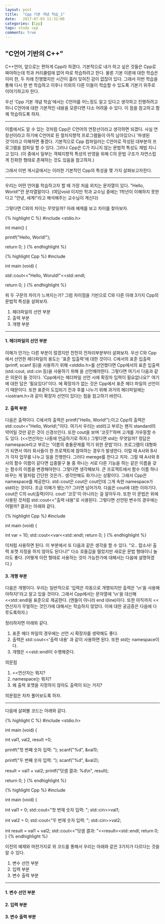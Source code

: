 ```yaml
---
layout: post
title:  "Cpp 기본 개념 학습_1"
date:   2017-07-03 11:32:00
categories: [Cpp]
tags: study cpp
comments: true
---
```

<!--more-->
<h2>"C언어 기반의 C++"</h2>  

C++언어, 앞으로는 편하게 Cpp라 하겠다. 기본적으로 내가 하고 싶은 것들은 Cpp로 짜야하는데 학과 커리큘럼에 없어 따로 학습하려고 한다. 물론 기본 이론에 대한 학습은 이미 한, 두 차례 진행했지만 시간이 흘러 잊혀진 감이 없잖아 있다. 그래서 이번 학습을 통해 다시 한 번 학습하고 이후나 이외의 다른 이들이 학습할 수 있도록 기본기 위주로 이야기하고자 한다.  

우선 'Cpp 기본 개념 학습'에서는 C언어를 어느정도 알고 있다고 생각하고 진행하려고 하니 C언어에 대한 기본적인 내용을 모른다면 다소 어려울 수 있다. 이 점을 참고하고 함께 학습하도록 하자.  

---

이름에서도 알 수 있는 것처럼 Cpp은 C언어의 연장선이라고 생각하면 되겠다. 사실 연장선이라고 하기에 C언어로 된 절차지향적 프로그램들이 아직 남아있으니 '파생된 것'이라고 이해하면 좋겠다. 기본적으로 Cpp 컴파일러는 C언어로 작성된 대부분의 프로그램을 컴파일 할 수 있다. 그러나 Cpp은 C가 지니지 않는 문법적 특성도 제법 지니고 있다. (이 중에서 일부는 객체지향적 특성의 반영을 위해 C의 문법 구조가 자연스럽게 진화한 형태로 존재하는 것도 있음을 참고하자.)  

그래서 이번 게시글에서는 이러한 기본적인 Cpp의 특성을 몇 가지 살펴보고자한다.  
  
---
우리는 어떤 언어를 학습하고자 할 때 가장 처음 외치는 문자열이 있다. "Hello, World!"란 문자열말이다. (여담void 이지만 학과 교수님 중에는 1학년이 이해하지 못한다고 "안녕, 세계!"라고 해석해주는 교수님이 계신다)  

그렇다면 C와의 차이는 무엇일까? 아래 예제를 보고 차이를 찾아보자.

{% highlight C %}
#include <stdio.h>  

int main() {  

printf("Hello, World!");  

return 0;
}
{% endhighlight %}
  
{% highlight Cpp %}
#include <iostream>  

int main (void) {  

std::cout<<"Hello, Woruld!"<<std::endl;  

return 0;
}
{% endhighlight %}

위 두 구문의 차이가 느껴지는가? 그럼 차이점을 기반으로 C와 다른 아래 3가지 Cpp의 문법적 특성을 살펴보자.  

1. 헤더파일의 선언 부분
2. 출력 부분
3. 개행 부분  

---
  
  

<h4>1. 헤더파일의 선언 부분</h4>  

이해가 안가는 다른 부분이 많겠지만 천천히 전처리부분부터 살펴보자. 우선 C와 Cpp에서 선언한 헤더파일의 용도는 '표준 입출력'에 대한 것이다. C에서의 표준 입출력(printf, scanf 등)을 사용하기 위해 <stddio.h>를 선언했다면 Cpp에서의 표준 입출력(std::cout, std::cin 등)을 사용하기 위해 <iostram>을 선언해야한다. 그렇다면 여기서 다음과 같은 의문이 들 것이다. 'Cpp에서는 헤더파일 선언 시에 확장자 입력이 필요없나요?'  여기에 대한 답은 '필요있다!'이다. <iostram>에 확장자가 없는 것은 Cpp에서 표준 헤더 파일의 선언이기 때문이다. 또한 표준이 도입되기 전과 후를 나누기 위해 과거의 헤더파일에는 <iostram.h>과 같이 확장자 선언이 있다는 점을 참고하기 바란다.  
  
  
<h4>2. 출력 부분</h4>  

다음은 출력이다. C에서의 출력은 printf("Hello, World!");이고 Cpp의 출력은 std::cout<<"Hello, World!;"이다. 여기서 우리는 std라고 부르는 왠지 standard의 약어일 것만 같은 것이 신경쓰인다. 또한 cout을 보며 '코웃?'하며 고개를 갸우뚱할 수도 있다. (<<연산자는 나중에 언급하기로 하자.) 그렇다면 std는 무엇일까? 정답은 namespace라고 부르는 '이름의 충돌문제를 막기 위한 문법'이다. 프로그램이 대형화가 되면서 여러 회사들이 한 프로젝트에 참여하는 경우가 발생한다. 이럴 때 A사와 B사가 각자 업무를 나누고 일을 진행한다. 그러다 merege를 한다고 치자. 그럴 때 A사와 B사의 함수 이름이 같다면 십중팔구 둘 중 하나는 서로 다른 기능을 하는 같은 이름을 갖는 함수의 이름을 변경해야한다. 그렇다면 생각해보자. 큰 프로젝트에서 함수 이름 하나 바꾸는 게 말처럼 간단한 것은가.. 생각만해도 화가나는 상황이다. 그래서 Cpp은 namespace를 제공한다. std::cout은 cout은 cout인데 그게 속한 namespace가 std라는 것이다. 조금 이해가 됐는가? 그러면 넘어가자. 다음은 cout에 대한 이야기다. cout은 C의 out(출력)이다. cout! '코웃'이 아니라는 걸 알아두자. 또한 이 문법은 위에 사용된 것처럼 std::cout<<"출력 내용"로 사용된다. 그렇다면 선언된 변수의 경우에는 어떨까? 결과는 아래와 같다.  

{% highlight Cpp %}
#include <iostream>  

int main (void) {  

int var = 10;
std::cout<<var<<std::endl;
return 0;
}
{% endhighlight %}  

이처럼 사용하면 된다. 이 부분에서 또 다음과 같은 생각을 할 수 있다. "오.. 맙소사! 출력 포맷 지정을 하지 않아도 된다니!" 다소 호들갑을 떨었지만 새로운 문법 형태이니 놀라도 좋다. (어떻게 이런 형태로 사용하는 것이 가능한가에 대해서는 다음에 설명하겠다.)  
  
  
<h4>3. 개행 부분</h4>  
  
다음은 개행이다. 우리는 일반적으로 '입력은 자동으로 개행되지만 출력은 '\n'을 사용해야하지!'라고 알고 있을 것이다. 그래서 Cpp에서는 문자열에 '\n'을 대신해 <<std::endl을 표준으로 제공한다. (엔들이 아니라 end l(line)이다. 또한 아직까지 << 연산자가 무얼하는 것인가에 대해서는 학습하지 않았다. 이에 대한 궁금증은 다음에 다루도록하자.)

정리하자면 아래와 같다.  

1. 표준 헤더 파일의 경우에는 선언 시 확장자를 생략해도 좋다.
2. 출력은 std::cout<<'출력 내용' 과 같이 사용하면 된다. 또한 std는 namespace이다.
3. 개행은 <<std::endl이 수행해준다.

의문점
1. <<연산자는 뭐지?
2. namespace는 뭐지?
3. 왜 출력 포맷을 지정하지 않아도 출력이 되는 거지?  

  
의문점은 차차 풀어보도록 하자.

---

다음에 살펴볼 코드는 아래와 같다.  

{% highlight C %}
#include <stdio.h>  

int main (void) {  

int val1, val2, result =0;  

printf("첫 번째 숫자 입력: ");
scanf("%d", &val1);  

printf("두 번째 숫자 입력: ");
scanf("%d", &val2);  

result = val1 + val2;
printf("덧셈 결과: %d\n", result);  

return 0;
}
{% endhighlight %}

{% highlight Cpp %}
#include <iostream>  

int main (void) {  

int val1 = 0;
std::cout<"첫 번재 숫자 입력: ";
std::cin>>val1;  

int val2 = 0;
std::cout<"두 번재 숫자 입력: ";
std::cin>>val2;  

int result = val1 + val2;
std::cout<<"덧셈 결과: "<<result<<std::endl;
return 0;
}
{% endhighlight %}  

이전의 예제와 마찬가지로 위 코드를 통해서 우리는 아래와 같은 3가지가 다르다는 것을 알 수 있다.  
1. 변수 선언 부분
2. 입력 부분
3. 변수 출력 부분

---  

<h4>1. 변수 선언 부분</h4>

<h4>2. 입력 부분</h4>

<h4>3. 변수 출력 부분</h4>